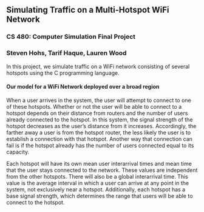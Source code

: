 ## Simulating Traffic on a Multi-Hotspot WiFi Network
### CS 480: Computer Simulation Final Project
### Steven Hohs, Tarif Haque, Lauren Wood

In this project, we simulate traffic on a WiFi network consisting of several hotspots using the C programming language. 

#### Our model for a WiFi Network deployed over a broad region
When a user arrives in the system, the user will attempt to connect to one of these hotspots. Whether or not the user will be able to connect to a hotspot depends on their distance from routers and the number of users already connected to the hotspot. In this system, the signal strength of the hotspot decreases as the user’s distance from it increases. Accordingly, the farther away a user is from the hotspot router, the less likely the user is to establish a connection with that hotspot. Another way that connection can fail is if the hotspot already has the number of users connected equal to its capacity.

Each hotspot will have its own mean user interarrival times and mean time that the user stays connected to the network. These values are independent from the other hotspots. There will also be a global interarrival time. This value is the average interval in which a user can arrive at any point in the system, not exclusively near a hotspot. Additionally, each hotspot has a base signal strength, which determines the range that users will be able to connect to the hotspot.


